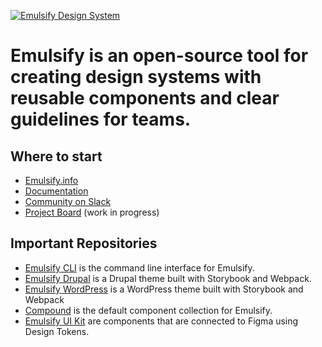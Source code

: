 [![Emulsify Design System](https://user-images.githubusercontent.com/409903/170579210-327abcdd-2c98-4922-87bb-36446a4cc013.svg)](https://www.emulsify.info/)

# Emulsify is an open-source tool for creating design systems with reusable components and clear guidelines for teams.

## Where to start

- [Emulsify.info](https://www.emulsify.info/)
- [Documentation](https://docs.emulsify.info/)
- [Community on Slack](https://launchpass.com/emulsify)
- [Project Board](https://github.com/orgs/emulsify-ds/projects/6) (work in progress)

## Important Repositories

- [Emulsify CLI](https://github.com/emulsify-ds/emulsify-cli) is the command line interface for Emulsify.
- [Emulsify Drupal](https://github.com/emulsify-ds/emulsify-drupal) is a Drupal theme built with Storybook and Webpack.
- [Emulsify WordPress](https://github.com/emulsify-ds/emulsify-wordpress-theme) is a WordPress theme built with Storybook and Webpack
- [Compound](https://github.com/emulsify-ds/compound) is the default component collection for Emulsify. 
- [Emulsify UI Kit](https://github.com/emulsify-ds/emulsify-ui-kit) are components that are connected to Figma using Design Tokens.

